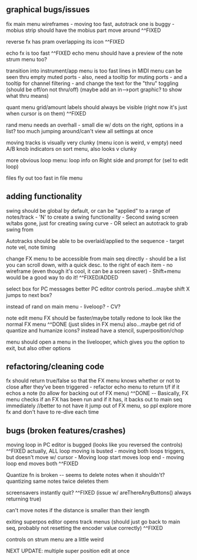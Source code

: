 graphical bugs/issues
-------------------------------------------
fix main menu wireframes 
    - moving too fast, autotrack one is buggy
    - mobius strip should have the mobius part move around
^^FIXED

reverse fx has pram overlapping its icon
^^FIXED

echo fx is too fast
^^FIXED
echo menu should have a preview of the note
strum menu too?

transition into instrument/app menu is too fast
lines in MIDI menu can be seen thru empty muted ports
    - also, need a tooltip for muting ports
    - and a tooltip for channel filtering
    - and change the text for the "thru" toggling (should be off/on not thru/off) (maybe add an in-->port graphic? to show what thru means)

quant menu grid/amount labels should always be visible (right now it's just when cursor is on them)
^^FIXED

rand menu needs an overhall
    - small die w/ dots on the right, options in a list? too much jumping around/can't view all settings at once

moving tracks is visually very clunky (menu icon is weird, v empty)
need A/B knob indicators on sort menu, also looks v clunky

more obvious loop menu: loop info on Right side and prompt for (sel to edit loop)

files fly out too fast in file menu

adding functionality
-------------------------------------------
swing should be global by default, or can be "applied" to a range of notes/track
    - 'N' to create a swing functionality
    - Second swing screen w/tabs gone, just for creating swing curve
    - OR select an autotrack to grab swing from

Autotracks should be able to be overlaid/applied to the sequence
    - target note vel, note timing

change FX menu to be accessible from main seq directly
    - should be a list you can scroll down, with a quick desc. to the right of each item
    - no wireframe (even though it's cool, it can be a screen saver)
    - Shift+menu would be a good way to do it!
^^FIXED/ADDED

select box for PC messages
better PC editor controls period...maybe shift X jumps to next box?

instead of rand on main menu
    - liveloop?
    - CV?

note edit menu FX should be faster/maybe totally redone to look like the normal FX menu
^^DONE (just slides in FX menu)
also...maybe get rid of quantize and humanize icons? instead have a stencil, superposition/chop

menu should open a menu in the livelooper, which gives you the option to exit, but also other options

refactoring/cleaning code
-------------------------------------------
fx should return true/false so that the FX menu knows whether or not to close after they’ve been triggered
    - refactor echo menu to return t/f if it echos a note (to allow for backing out of FX menu)
^^DONE -- Basically, FX menu checks if an FX has been run and if it has, it backs out to main seq immediately
//better to not have it jump out of FX menu, so ppl explore more fx and don't have to re-dive each time

bugs (broken features/crashes)
-------------------------------------------
moving loop in PC editor is bugged (looks like you reversed the controls)
^^FIXED
actually, ALL loop moving is busted
    - moving both loops triggers, but doesn't move w/ cursor
    - Moving loop start moves loop end
    - moving loop end moves both
^^FIXED

Quantize fn is broken -- seems to delete notes when it shouldn't? quantizing same notes twice deletes them

screensavers instantly quit?
^^FIXED (issue w/ areThereAnyButtons() always returning true)

can't move notes if the distance is smaller than their length

exiting superpos editor opens track menus (should just go back to main seq, probably not resetting the encoder value correctly)
^^FIXED

controls on strum menu are a little weird

NEXT UPDATE:
multiple super position edit at once

